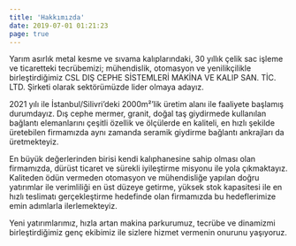 ```yaml
---
title: 'Hakkımızda'
date: 2019-07-01 01:21:23
page: true
---
```


Yarım asırlık metal kesme ve sıvama kalıplarındaki, 30 yıllık çelik sac işleme ve ticaretteki tecrübemizi; mühendislik, otomasyon ve yenilikçilikle birleştirdiğimiz CSL DIŞ CEPHE SİSTEMLERİ MAKİNA VE KALIP SAN. TİC. LTD. Şirketi olarak sektörümüzde lider olmaya adayız.


2021 yılı ile İstanbul/Silivri’deki 2000m²’lik üretim alanı ile faaliyete başlamış durumdayız. Dış cephe mermer, granit, doğal taş giydirmede kullanılan bağlantı elemanlarını çeşitli özellik ve ölçülerde en kaliteli, en hızlı şekilde üretebilen firmamızda aynı zamanda seramik giydirme bağlantı ankrajları da üretmekteyiz. 


En büyük değerlerinden birisi kendi kalıphanesine sahip olması olan firmamızda, dürüst ticaret ve sürekli iyileştirme misyonu ile yola çıkmaktayız. Kaliteden ödün vermeden otomasyon ve mühendisliğe yapılan doğru yatırımlar ile verimliliği en üst düzeye getirme, yüksek stok kapasitesi ile en hızlı teslimatı gerçekleştirme hedefinde olan firmamızda bu hedeflerimize emin adımlarla ilerlemekteyiz.


Yeni yatırımlarımız, hızla artan makina parkurumuz, tecrübe ve dinamizmi birleştirdiğimiz genç ekibimiz ile sizlere hizmet vermenin onurunu yaşıyoruz.

